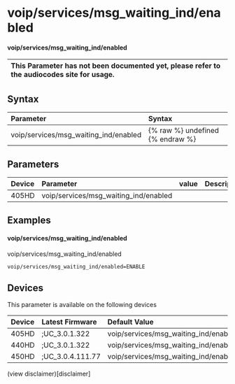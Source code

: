 ﻿---
description: voip/services/msg_waiting_ind/enabled
search:
    keywords: ['voip','services','msg_waiting_ind','enabled']
---

# voip/services/msg_waiting_ind/enabled

#### voip/services/msg_waiting_ind/enabled


| This Parameter has not been documented yet, please refer to the audiocodes site for usage.  |
| :--- |

## Syntax
| Parameter | Syntax |
| :--- | :--- |
|voip/services/msg_waiting_ind/enabled | {% raw %} undefined {% endraw %} |

## Parameters
|Device|Parameter|value|Description|
|:---|:---|:---|:---|
| 405HD | voip/services/msg_waiting_ind/enabled |  |  |

## Examples
#### voip/services/msg_waiting_ind/enabled

voip/services/msg_waiting_ind/enabled

```
voip/services/msg_waiting_ind/enabled=ENABLE
```

## Devices
This parameter is available on the following devices

| Device | Latest Firmware | Default Value |
|:---|:---|:---|
| 405HD | ;UC_3.0.1.322 | voip/services/msg_waiting_ind/enabled=ENABLE 
| 440HD | ;UC_3.0.1.322 | voip/services/msg_waiting_ind/enabled=ENABLE 
| 450HD | ;UC_3.0.4.111.77 | voip/services/msg_waiting_ind/enabled=ENABLE 

(view disclaimer)[disclaimer]
